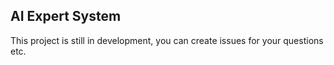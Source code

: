 ## AI Expert System
This project is still in development, you can create issues for your questions etc.